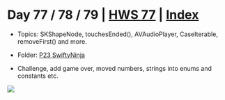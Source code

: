 # Day 77 / 78 / 79 | [HWS 77](https://www.hackingwithswift.com/100/77) | [Index](https://github.com/JulesMoorhouse/100DaysOfSwift/blob/master/README.md)

- Topics: SKShapeNode, touchesEnded(), AVAudioPlayer, CaseIterable, removeFirst() and more.

- Folder: [P23 SwiftyNinja](https://github.com/JulesMoorhouse/100DaysOfSwift/tree/master/P23%20SwiftyNinja/SwiftyNinja)

- Challenge, add game over, moved numbers, strings into enums and constants etc.

 <img src="../Images/day77-p23.gif">